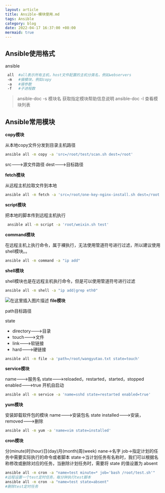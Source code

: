 ```yaml
---
layout: article
title: Ansible-模块使用.md
tags: Ansible
category: blog
date: 2022-04-17 16:37:00 +08:00
mermaid: true
---
```

## Ansible使用格式
ansible 

```bash
 all  #all表示所有主机，host文件配置的主机分类名，例如webservers
 -m   #接模块，例如copy
 -a   #接参数
 -f   #子进程数
 ```
> ansible-doc -s    模块名 获取指定模块帮助信息说明
> ansible-doc -l    查看模块列表

## Ansible常用模块
**copy模块**

从本地copy文件分发到目录主机路径

```bash
ansible all -m copy -a 'src=/root/test/scan.sh dest=/root'
```
src--->源文件路径
dest--->目标路径

**fetch模块**

从远程主机拉取文件到本地

```bash
ansible all -m fetch -a 'src=/root/one-key-nginx-install.sh dest=/root'
```

 **script模块**
 
 把本地的脚本传到远程主机执行

```bash
 ansible all -m script -a 'root/weixin.sh test' 
```
**command模块**

在远程主机上执行命令，属于裸执行，无法使用管道符号进行过滤，所以建议使用shell模块。。

```bash
ansible all -m command -a "ip add"
```
**shell模块**

shell模块也是在远程主机执行命令，但是可以使用管道符号进行过滤

```bash
ansible all -m shell -a "ip add|grep eth0"
```
![在这里插入图片描述](https://img-blog.csdnimg.cn/e01d369fc8dd4ba9a5f699b1847d0cfd.png?x-oss-process=image/watermark,type_d3F5LXplbmhlaQ,shadow_50,text_Q1NETiBAeXV0YW9fNTE3,size_20,color_FFFFFF,t_70,g_se,x_16)
**file模块**

path目标路径

state 
- directory--->目录
- touch--->文件
- link--->软链接
- hard--->硬链接
```bash
ansible all -m file -a 'path=/root/wangyutao.txt state=touch'
```
**service模块**

name--->服务名
state--->reloaded，restarted，started，stopped
enabled--->true 开机自启动
```bash
ansible all -m service -a 'name=sshd state=restarted enabled=true'
```
**yum模块**

安装卸载软件包的模块
name--->安装包名
state  installed--->安装，removed--->删除

```bash
ansible all -m yum -a 'name=vim state=installed'
```
**cron模块**

分(minute)时(hour)日(day)月(month)周(week)
nane->名字
job->指定计划的任务中需要实际执行的命令或者脚本
state->当计划任务有名称时，我们可以根据名称修改或删除对应的任务，当删除计划任务时，需要将 state 的值设置为 absent
```bash
ansible all -m cron -a "name=test minute=* job='bash /root/test.sh'"
#远程设置一个test定时任务，每分钟执行test脚本
ansible all -m cron -a "name=test state=absent"
#删除test定时任务
```
